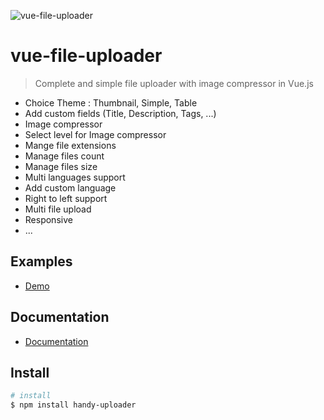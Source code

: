 ![vue-file-uploader](https://img.techpowerup.org/200626/vue-file-uploader038.png)


# vue-file-uploader

> Complete and simple file uploader with image compressor in Vue.js

+ Choice Theme : Thumbnail, Simple, Table
+ Add custom fields (Title, Description, Tags, ...)
+ Image compressor
+ Select level for Image compressor
+ Mange file extensions
+ Manage files count
+ Manage files size
+ Multi languages support
+ Add custom language
+ Right to left support
+ Multi file upload
+ Responsive
+ ...

## Examples
- [Demo](https://friendly-varahamihira-45c09f.netlify.app)

## Documentation
- [Documentation](https://friendly-varahamihira-45c09f.netlify.app/documentation)

## Install
```bash
# install 
$ npm install handy-uploader

